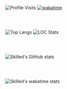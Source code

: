![Profile Visits](https://komarev.com/ghpvc/?username=skilled5041&style=flat-square)
[![wakatime](https://wakatime.com/badge/user/be2358cd-51a4-431f-8c47-ffc2cffd8729.svg)](https://wakatime.com/@be2358cd-51a4-431f-8c47-ffc2cffd8729)

<br>
<br>

![Top Langs](https://github-readme-stats-blush-nine-90.vercel.app/api/top-langs/?username=skilled5041&layout=compact&exclude_repo=github-readme-stats&langs_count=99)
![LOC Stats](https://api.githubtrends.io/user/svg/Skilled5041/langs?time_range=one_year&include_private=True&group=other&theme=classic)

<br>
<br>

![Skilled's GitHub stats](https://github-readme-stats-blush-nine-90.vercel.app/api?username=skilled5041&show_icons=true&include_all_commits=true)

<br>
<br>

![Skilled's wakatime stats](https://github-readme-stats-blush-nine-90.vercel.app/api/wakatime?username=skilled5041&layout=compact)
